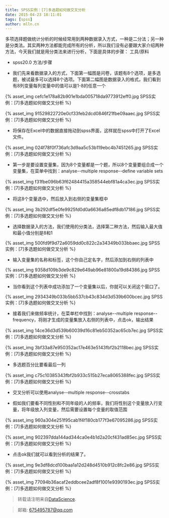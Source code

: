 ```yaml
---
title: SPSS实例：[7]多选题如何做交叉分析
date: 2015-04-23 18:11:01
tags: [spss]
author: mlln.cn
---
```

多项选择题做统计分析的时候经常用到两种数据录入方式，一种是二分法；另一种是分类法。其实两种方法都能完成所有的分析，所以我们没有必要跟大家介绍两种方法，今天我们就是用分类法来进行分析，下面是具体的步骤：
工具/原料


- spss20.0
方法/步骤


- 我们先来看数据录入的方式，下面第一幅图是问卷，该题有8个选项，是多选题，被试最多可以选择8个选项。下面第二幅图是数据录入的格式，我们看到有8列变量每列变量中的值可以是1-8的任意一个

{% asset_img cefc1e178a82b901e1bda005718da9773912eff0.jpg SPSS实例：[7]多选题如何做交叉分析 %}

{% asset_img 91529822720e0cf33feb2dcd0846f21fbe09aaec.jpg SPSS实例：[7]多选题如何做交叉分析 %}

- 将保存在Excel中的数据直接拖动到spss界面，这样就在spss中打开了Excel文件。

{% asset_img 024f78f0f736afc3d9aa5c53b119ebc4b7451265.jpg SPSS实例：[7]多选题如何做交叉分析 %}

- 第一步是要设置变量集，因为8个变量都是一个题，所以8个变量要组合成一个变量集，在菜单中找到：analyse--multiple response--define variable sets

{% asset_img f31fbe096b63f62484415a358544ebf81a4ca3ec.jpg SPSS实例：[7]多选题如何做交叉分析 %}

- 将这8个变量选中，然后放入到右侧的变量集框中

{% asset_img 3b292df5e0fe9925fd0d0a6636a85edf8db17186.jpg SPSS实例：[7]多选题如何做交叉分析 %}

- 选择数据录入的方法，我们使用的分类法，选择第二种方法，然后输入最大值和最小值分别是8和1

{% asset_img 500fd9f9d72a6059dd0c822c2a34349b033bbaec.jpg SPSS实例：[7]多选题如何做交叉分析 %}

- 输入变量集的名称和标签，这个你自己定名字，然后添加到右侧的列表中

{% asset_img 9358d109b3de9c829e649ab96e81800a19d84386.jpg SPSS实例：[7]多选题如何做交叉分析 %}

- 当你看到这个列表中成功添加了一个变量集以后，你就可以关闭这个窗口了。

{% asset_img 2934349b033b5bb537cb43c834d3d539b600bcec.jpg SPSS实例：[7]多选题如何做交叉分析 %}

- 接着我们来做频率统计，在菜单栏中找到：analyse--multiple response--frequency，将刚才生成的变量集放入右侧的列表中，点击ok，输出结果

{% asset_img 14ce36d3d539b60039d16c81eb50352ac65cb7ec.jpg SPSS实例：[7]多选题如何做交叉分析 %}

{% asset_img 3bf33a87e950352ac17e463e5143fbf2b2118bec.jpg SPSS实例：[7]多选题如何做交叉分析 %}

- 多选题百分比要看最后一列

{% asset_img c75c10385343fbf2b933c515b27eca8065388fec.jpg SPSS实例：[7]多选题如何做交叉分析 %}

- 交叉分析可以使用analyse--multiple  response--crosstabs

- 假如我们要看不同性别和不同年级的人的频率，我们将性别这个变量放入行变量，将年级放入列变量，然后需要设置每个变量的取值范围

{% asset_img 960a304e251f95cab1f4f180cb177f3e67095286.jpg SPSS实例：[7]多选题如何做交叉分析 %}

{% asset_img 902397dda144ad344ca0e4b1d2a20cf431ad85ec.jpg SPSS实例：[7]多选题如何做交叉分析 %}

- 点击ok我们就可以看到分析的结果了。

{% asset_img 9e3df8dcd100baa1a12d248d4510b912c8fc2e86.jpg SPSS实例：[7]多选题如何做交叉分析 %}

{% asset_img 77094b36acaf2eddbcee2adf8f1001e9390193ec.jpg SPSS实例：[7]多选题如何做交叉分析 %}

> 转载请注明来自[DataScience](http://mlln.cn).

> 邮箱: 675495787@qq.com 
